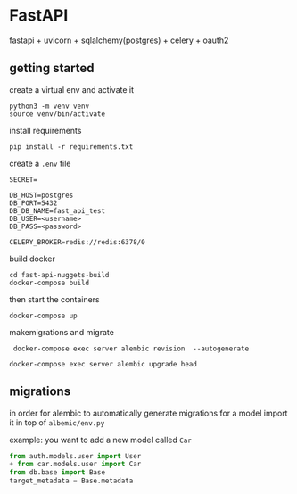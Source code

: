 # FastAPI
fastapi + uvicorn + sqlalchemy(postgres) + celery + oauth2

## getting started
create a virtual env and activate it
```text
python3 -m venv venv
source venv/bin/activate
```
install requirements
```text
pip install -r requirements.txt
```
create a `.env` file
```text
SECRET=

DB_HOST=postgres
DB_PORT=5432
DB_DB_NAME=fast_api_test
DB_USER=<username>
DB_PASS=<password>

CELERY_BROKER=redis://redis:6378/0
```

build docker
```text
cd fast-api-nuggets-build
docker-compose build
```
then start the containers
```text
docker-compose up
```
makemigrations and migrate
```text
 docker-compose exec server alembic revision  --autogenerate
```
```text
docker-compose exec server alembic upgrade head 
```

## migrations
in order for alembic to automatically generate migrations for a model import it in top of `albemic/env.py`

example: you want to add a new model called `Car`

```python
from auth.models.user import User
+ from car.models.user import Car
from db.base import Base
target_metadata = Base.metadata
```